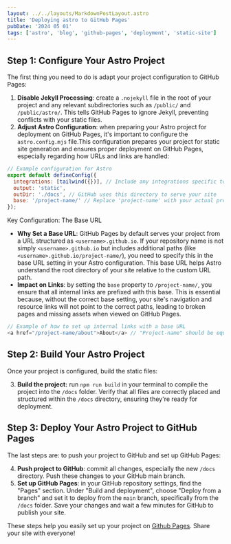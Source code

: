 ```yaml
---
layout: ../../layouts/MarkdownPostLayout.astro
title: 'Deploying astro to GitHub Pages'
pubDate: '2024 05 01'
tags: ['astro', 'blog', 'github-pages', 'deployment', 'static-site']
---
```


## Step 1: Configure Your Astro Project

The first thing you need to do is adapt your project configuration to GitHub Pages:

1. **Disable Jekyll Processing**:
   create a `.nojekyll` file in the root of your project and any relevant subdirectories such as `/public/` and `/public/astro/`. This tells GitHub Pages to ignore Jekyll, preventing conflicts with your static files.
2. **Adjust Astro Configuration**:
   when preparing your Astro project for deployment on GitHub Pages, it's important to configure the `astro.config.mjs` file.This configuration prepares your project for static site generation and ensures proper deployment on GitHub Pages, especially regarding how URLs and links are handled:

```javascript
// Example configuration for Astro
export default defineConfig({
  integrations: [tailwind({})], // Include any integrations specific to your needs
  output: 'static',
  outDir: './docs', // GitHub uses this directory to serve your site
  base: '/project-name/' // Replace 'project-name' with your actual project name
});
```

Key Configuration: The Base URL

- **Why Set a Base URL**:
  GitHub Pages by default serves your project from a URL structured as `<username>.github.io`. If your repository name is not simply `<username>.github.io` but includes additional paths (like `<username>.github.io/project-name/`), you need to specify this in the base URL setting in your Astro configuration. This base URL helps Astro understand the root directory of your site relative to the custom URL path.
- **Impact on Links**:
  by setting the `base` property to `/project-name/`, you ensure that all internal links are prefixed with this base. This is essential because, without the correct base setting, your site's navigation and resource links will not point to the correct paths, leading to broken pages and missing assets when viewed on GitHub Pages.

```javascript
// Example of how to set up internal links with a base URL
<a href="/project-name/about">About</a> // "Project-name" should be equal to base url in `astro.config.mjs`.
```

## Step 2: Build Your Astro Project

Once your project is configured, build the static files:

3. **Build the project:** run `npm run build` in your terminal to compile the project into the `/docs` folder. Verify that all files are correctly placed and structured within the `/docs` directory, ensuring they're ready for deployment.

## Step 3: Deploy Your Astro Project to GitHub Pages

The last steps are: to push your project to GitHub and set up GitHub Pages:

4. **Push project to GitHub**: commit all changes, especially the new `/docs` directory. Push these changes to your GitHub main branch.
5. **Set up GitHub Pages**: in your GitHub repository settings, find the "Pages" section. Under "Build and deployment", choose "Deploy from a branch" and set it to deploy from the `main` branch, specifically from the `/docs` folder. Save your changes and wait a few minutes for GitHub to publish your site.

These steps help you easily set up your project on <a href="https://pages.github.com/" >Github Pages</a>. Share your site with everyone!
